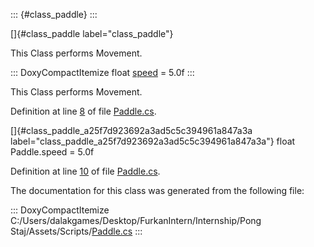 ::: {#class_paddle}
:::

[]{#class_paddle label="class_paddle"}

This Class performs Movement.

::: DoxyCompactItemize
float [speed](#class_paddle_a25f7d923692a3ad5c5c394961a847a3a) = 5.0f
:::

This Class performs Movement.

Definition at line [8](#_paddle_8cs_source_l00008) of file
[Paddle.cs](#_paddle_8cs_source).

[]{#class_paddle_a25f7d923692a3ad5c5c394961a847a3a
label="class_paddle_a25f7d923692a3ad5c5c394961a847a3a"} float
Paddle.speed = 5.0f

Definition at line [10](#_paddle_8cs_source_l00010) of file
[Paddle.cs](#_paddle_8cs_source).

The documentation for this class was generated from the following file:

::: DoxyCompactItemize
C:/Users/dalakgames/Desktop/FurkanIntern/Internship/Pong
Staj/Assets/Scripts/[Paddle.cs](#_paddle_8cs)
:::
